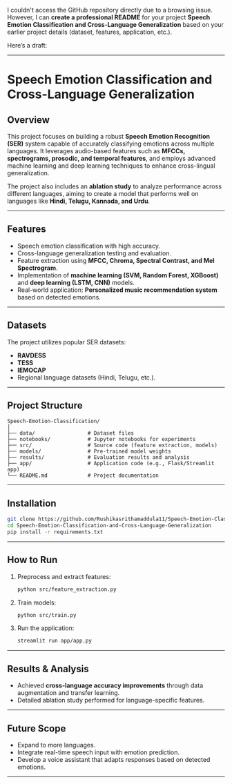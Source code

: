 I couldn't access the GitHub repository directly due to a browsing issue. However, I can **create a professional README** for your project **Speech Emotion Classification and Cross-Language Generalization** based on your earlier project details (dataset, features, application, etc.).

Here’s a draft:

---

# **Speech Emotion Classification and Cross-Language Generalization**

## **Overview**

This project focuses on building a robust **Speech Emotion Recognition (SER)** system capable of accurately classifying emotions across multiple languages. It leverages audio-based features such as **MFCCs, spectrograms, prosodic, and temporal features**, and employs advanced machine learning and deep learning techniques to enhance cross-lingual generalization.

The project also includes an **ablation study** to analyze performance across different languages, aiming to create a model that performs well on languages like **Hindi, Telugu, Kannada, and Urdu**.

---

## **Features**

* Speech emotion classification with high accuracy.
* Cross-language generalization testing and evaluation.
* Feature extraction using **MFCC, Chroma, Spectral Contrast, and Mel Spectrogram**.
* Implementation of **machine learning (SVM, Random Forest, XGBoost)** and **deep learning (LSTM, CNN)** models.
* Real-world application: **Personalized music recommendation system** based on detected emotions.

---

## **Datasets**

The project utilizes popular SER datasets:

* **RAVDESS**
* **TESS**
* **IEMOCAP**
* Regional language datasets (Hindi, Telugu, etc.).

---

## **Project Structure**

```
Speech-Emotion-Classification/
│
├── data/                 # Dataset files
├── notebooks/            # Jupyter notebooks for experiments
├── src/                  # Source code (feature extraction, models)
├── models/               # Pre-trained model weights
├── results/              # Evaluation results and analysis
├── app/                  # Application code (e.g., Flask/Streamlit app)
└── README.md             # Project documentation
```

---

## **Installation**

```bash
git clone https://github.com/Rushikasrithamaddula11/Speech-Emotion-Classification-and-Cross-Language-Generalization.git
cd Speech-Emotion-Classification-and-Cross-Language-Generalization
pip install -r requirements.txt
```

---

## **How to Run**

1. Preprocess and extract features:

   ```bash
   python src/feature_extraction.py
   ```
2. Train models:

   ```bash
   python src/train.py
   ```
3. Run the application:

   ```bash
   streamlit run app/app.py
   ```

---

## **Results & Analysis**

* Achieved **cross-language accuracy improvements** through data augmentation and transfer learning.
* Detailed ablation study performed for language-specific features.

---

## **Future Scope**

* Expand to more languages.
* Integrate real-time speech input with emotion prediction.
* Develop a voice assistant that adapts responses based on detected emotions.

---

